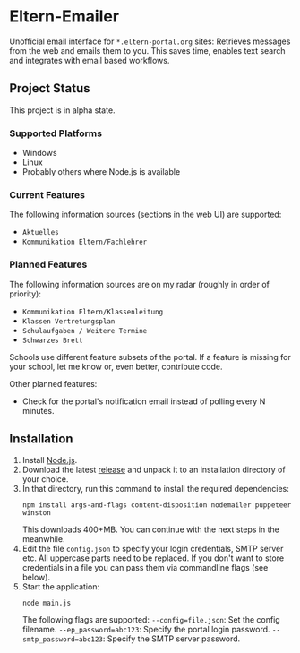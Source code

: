 # Eltern-Emailer

Unofficial email interface for `*.eltern-portal.org` sites: Retrieves messages from the web and
emails them to you. This saves time, enables text search and integrates with email based workflows.

## Project Status

This project is in alpha state.

### Supported Platforms

* Windows
* Linux
* Probably others where Node.js is available

### Current Features

The following information sources (sections in the web UI) are supported:

* `Aktuelles`
* `Kommunikation Eltern/Fachlehrer`

### Planned Features

The following information sources are on my radar (roughly in order of priority):

* `Kommunikation Eltern/Klassenleitung`
* `Klassen Vertretungsplan`
* `Schulaufgaben / Weitere Termine`
* `Schwarzes Brett`

Schools use different feature subsets of the portal. If a feature is missing for your school, let me
know or, even better, contribute code.

Other planned features:

* Check for the portal's notification email instead of polling every N minutes.

## Installation

1. Install [Node.js](https://nodejs.org/).
1. Download the latest [release](https://github.com/zieren/eltern-emailer/releases) and unpack it
   to an installation directory of your choice.
1. In that directory, run this command to install the required dependencies:
   ```
   npm install args-and-flags content-disposition nodemailer puppeteer winston
   ```
   This downloads 400+MB. You can continue with the next steps in the meanwhile.
1. Edit the file `config.json` to specify your login credentials, SMTP server etc. All uppercase
   parts need to be replaced. If you don't want to store credentials in a file you can pass them
   via commandline flags (see below).
1. Start the application:
   ```
   node main.js
   ```
   The following flags are supported:
   `--config=file.json`: Set the config filename.
   `--ep_password=abc123`: Specify the portal login password.
   `--smtp_password=abc123`: Specify the SMTP server password.
